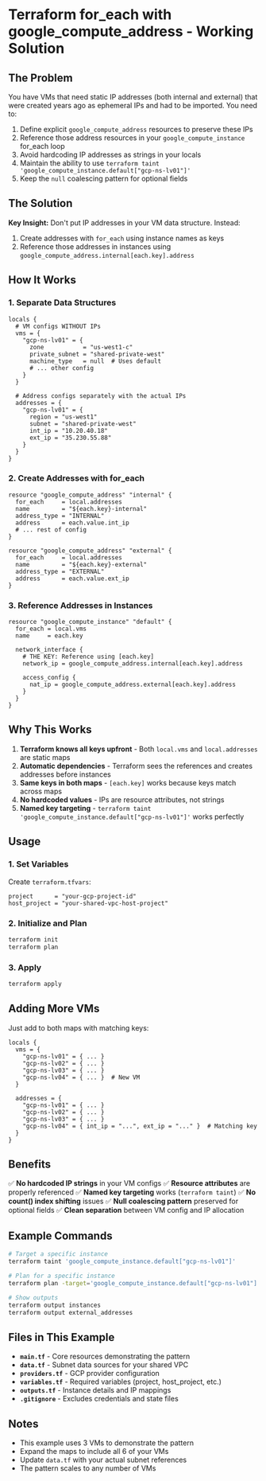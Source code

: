 # Terraform for_each with google_compute_address - Working Solution

## The Problem

You have VMs that need static IP addresses (both internal and external) that were created years ago as ephemeral IPs and had to be imported. You need to:

1. Define explicit `google_compute_address` resources to preserve these IPs
2. Reference those address resources in your `google_compute_instance` for_each loop
3. Avoid hardcoding IP addresses as strings in your locals
4. Maintain the ability to use `terraform taint 'google_compute_instance.default["gcp-ns-lv01"]'`
5. Keep the `null` coalescing pattern for optional fields

## The Solution

**Key Insight:** Don't put IP addresses in your VM data structure. Instead:

1. Create addresses with `for_each` using instance names as keys
2. Reference those addresses in instances using `google_compute_address.internal[each.key].address`

## How It Works

### 1. Separate Data Structures

```hcl
locals {
  # VM configs WITHOUT IPs
  vms = {
    "gcp-ns-lv01" = {
      zone           = "us-west1-c"
      private_subnet = "shared-private-west"
      machine_type   = null  # Uses default
      # ... other config
    }
  }

  # Address configs separately with the actual IPs
  addresses = {
    "gcp-ns-lv01" = {
      region = "us-west1"
      subnet = "shared-private-west"
      int_ip = "10.20.40.18"
      ext_ip = "35.230.55.88"
    }
  }
}
```

### 2. Create Addresses with for_each

```hcl
resource "google_compute_address" "internal" {
  for_each     = local.addresses
  name         = "${each.key}-internal"
  address_type = "INTERNAL"
  address      = each.value.int_ip
  # ... rest of config
}

resource "google_compute_address" "external" {
  for_each     = local.addresses
  name         = "${each.key}-external"
  address_type = "EXTERNAL"
  address      = each.value.ext_ip
}
```

### 3. Reference Addresses in Instances

```hcl
resource "google_compute_instance" "default" {
  for_each = local.vms
  name     = each.key

  network_interface {
    # THE KEY: Reference using [each.key]
    network_ip = google_compute_address.internal[each.key].address

    access_config {
      nat_ip = google_compute_address.external[each.key].address
    }
  }
}
```

## Why This Works

1. **Terraform knows all keys upfront** - Both `local.vms` and `local.addresses` are static maps
2. **Automatic dependencies** - Terraform sees the references and creates addresses before instances
3. **Same keys in both maps** - `[each.key]` works because keys match across maps
4. **No hardcoded values** - IPs are resource attributes, not strings
5. **Named key targeting** - `terraform taint 'google_compute_instance.default["gcp-ns-lv01"]'` works perfectly

## Usage

### 1. Set Variables

Create `terraform.tfvars`:

```hcl
project      = "your-gcp-project-id"
host_project = "your-shared-vpc-host-project"
```

### 2. Initialize and Plan

```bash
terraform init
terraform plan
```

### 3. Apply

```bash
terraform apply
```

## Adding More VMs

Just add to both maps with matching keys:

```hcl
locals {
  vms = {
    "gcp-ns-lv01" = { ... }
    "gcp-ns-lv02" = { ... }
    "gcp-ns-lv03" = { ... }
    "gcp-ns-lv04" = { ... }  # New VM
  }

  addresses = {
    "gcp-ns-lv01" = { ... }
    "gcp-ns-lv02" = { ... }
    "gcp-ns-lv03" = { ... }
    "gcp-ns-lv04" = { int_ip = "...", ext_ip = "..." }  # Matching key
  }
}
```

## Benefits

✅ **No hardcoded IP strings** in your VM configs
✅ **Resource attributes** are properly referenced
✅ **Named key targeting** works (`terraform taint`)
✅ **No count() index shifting** issues
✅ **Null coalescing pattern** preserved for optional fields
✅ **Clean separation** between VM config and IP allocation

## Example Commands

```bash
# Target a specific instance
terraform taint 'google_compute_instance.default["gcp-ns-lv01"]'

# Plan for a specific instance
terraform plan -target='google_compute_instance.default["gcp-ns-lv01"]'

# Show outputs
terraform output instances
terraform output external_addresses
```

## Files in This Example

- **`main.tf`** - Core resources demonstrating the pattern
- **`data.tf`** - Subnet data sources for your shared VPC
- **`providers.tf`** - GCP provider configuration
- **`variables.tf`** - Required variables (project, host_project, etc.)
- **`outputs.tf`** - Instance details and IP mappings
- **`.gitignore`** - Excludes credentials and state files

## Notes

- This example uses 3 VMs to demonstrate the pattern
- Expand the maps to include all 6 of your VMs
- Update `data.tf` with your actual subnet references
- The pattern scales to any number of VMs

